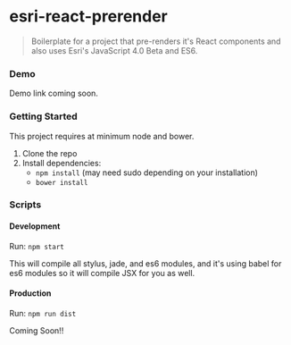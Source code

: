# esri-react-prerender
> Boilerplate for a project that pre-renders it's React components and also uses Esri's JavaScript 4.0 Beta and ES6.

### Demo
<p>Demo link coming soon.</p>

### Getting Started

<p>This project requires at minimum node and bower.</p>

<ol>
	<li>Clone the repo</li>
	<li>Install dependencies:
		<ul>
			<li><code>npm install</code> (may need sudo depending on your installation)</li>
			<li><code>bower install</code></li>
		</ul>
	</li>
</ol>

### Scripts

#### Development
<p>Run: <code>npm start</code></p>
<p>This will compile all stylus, jade, and es6 modules, and it's using babel for es6 modules so it will compile JSX for you as well.</p>

#### Production
<p>Run: <code>npm run dist</code></p>
<p>Coming Soon!!</p>
